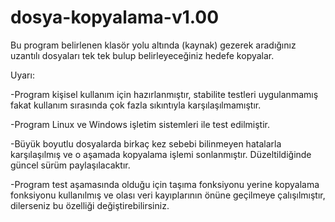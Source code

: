 # dosya-kopyalama-v1.00
Bu program belirlenen klasör yolu altında (kaynak) gezerek aradığınız uzantılı dosyaları tek tek bulup belirleyeceğiniz hedefe kopyalar.

Uyarı:

-Program kişisel kullanım için hazırlanmıştır, stabilite testleri uygulanmamış fakat kullanım sırasında çok fazla sıkıntıyla karşılaşılmamıştır.

-Program Linux ve Windows işletim sistemleri ile test edilmiştir.

-Büyük boyutlu dosyalarda birkaç kez sebebi bilinmeyen hatalarla karşılaşılmış ve o aşamada kopyalama işlemi sonlanmıştır. Düzeltildiğinde güncel sürüm paylaşılacaktır.

-Program test aşamasında olduğu için taşıma fonksiyonu yerine kopyalama fonksiyonu kullanılmış ve olası veri kayıplarının önüne geçilmeye çalışılmıştır, dilerseniz bu özelliği değiştirebilirsiniz.
